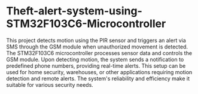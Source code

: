 # Theft-alert-system-using-STM32F103C6-Microcontroller

  This project detects motion using the PIR sensor and triggers an alert via SMS through the GSM module when unauthorized movement is detected. The STM32F103C6 microcontroller processes sensor data and controls the GSM module. Upon detecting motion, the system sends a notification to predefined phone numbers, providing real-time alerts. This setup can be used for home security, warehouses, or other applications requiring motion detection and remote alerts. The system's reliability and efficiency make it suitable for various security needs.
